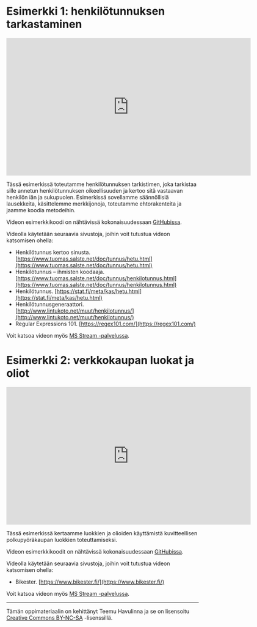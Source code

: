 # Esimerkki 1: henkilötunnuksen tarkastaminen

<iframe width="640" height="360" src="https://web.microsoftstream.com/embed/video/7c65bed8-7724-4ee9-94eb-3b715c8ad630?autoplay=false&amp;showinfo=true" allowfullscreen style="border:none;"></iframe>

Tässä esimerkissä toteutamme henkilötunnuksen tarkistimen, joka tarkistaa sille annetun henkilötunnuksen oikeellisuuden ja kertoo sitä vastaavan henkilön iän ja sukupuolen. Esimerkissä sovellamme säännöllisiä lausekkeita, käsittelemme merkkijonoja, toteutamme ehtorakenteita ja jaamme koodia metodeihin.

Videon esimerkkikoodi on nähtävissä kokonaisuudessaan [GitHubissa](https://github.com/ohjelmointi1/swd4tn032-3009/blob/master/src/viikko8/kertaus/Henkilotunnus.java).

Videolla käytetään seuraavia sivustoja, joihin voit tutustua videon katsomisen ohella:

* Henkilötunnus kertoo sinusta. [https://www.tuomas.salste.net/doc/tunnus/hetu.html](https://www.tuomas.salste.net/doc/tunnus/hetu.html)
* Henkilötunnus – ihmisten koodaaja. [https://www.tuomas.salste.net/doc/tunnus/henkilotunnus.html](https://www.tuomas.salste.net/doc/tunnus/henkilotunnus.html)
* Henkilötunnus. [https://stat.fi/meta/kas/hetu.html](https://stat.fi/meta/kas/hetu.html)
* Henkilötunnusgeneraattori. [http://www.lintukoto.net/muut/henkilotunnus/](http://www.lintukoto.net/muut/henkilotunnus/)
* Regular Expressions 101. [https://regex101.com/](https://regex101.com/)

Voit katsoa videon myös [MS Stream -palvelussa](https://web.microsoftstream.com/video/7c65bed8-7724-4ee9-94eb-3b715c8ad630).

# Esimerkki 2: verkkokaupan luokat ja oliot

<iframe width="640" height="360" src="https://web.microsoftstream.com/embed/video/e547ee47-b4ac-4182-8a1c-bdcfe3ef060a?autoplay=false&amp;showinfo=true" allowfullscreen style="border:none;"></iframe>

Tässä esimerkissä kertaamme luokkien ja olioiden käyttämistä kuvitteellisen polkupyöräkaupan luokkien toteuttamiseksi. 

Videon esimerkkikoodit on nähtävissä kokonaisuudessaan [GitHubissa](https://github.com/ohjelmointi1/swd4tn032-3009/tree/master/src/viikko8/kertaus).

Videolla käytetään seuraavia sivustoja, joihin voit tutustua videon katsomisen ohella:

* Bikester. [https://www.bikester.fi/](https://www.bikester.fi/)

Voit katsoa videon myös [MS Stream -palvelussa](https://web.microsoftstream.com/video/e547ee47-b4ac-4182-8a1c-bdcfe3ef060a).


---


Tämän oppimateriaalin on kehittänyt Teemu Havulinna ja se on lisensoitu [Creative Commons BY-NC-SA](https://creativecommons.org/licenses/by-nc-sa/4.0/) -lisenssillä.
